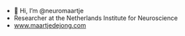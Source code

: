 - 👋 Hi, I’m @neuromaartje
- Researcher at the Netherlands Institute for Neuroscience
- www.maartjedejong.com



<!---
neuromaartje/neuromaartje is a ✨ special ✨ repository because its `README.md` (this file) appears on your GitHub profile.
You can click the Preview link to take a look at your changes.
--->
